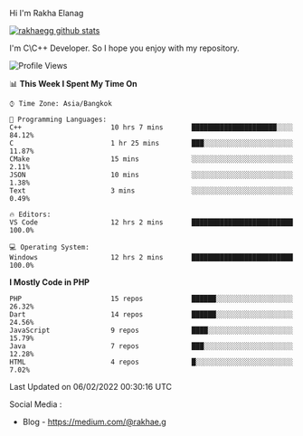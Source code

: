 Hi I'm Rakha Elanag


[![rakhaegg github stats](https://github-readme-stats.vercel.app/api?username=rakhaegg)](https://github.com/rakhaegg/rakhaegg)

I'm C\C++ Developer. So I hope you enjoy with my repository. 



<!--START_SECTION:waka-->
![Profile Views](http://img.shields.io/badge/Profile%20Views-0-blue)

📊 **This Week I Spent My Time On** 

```text
⌚︎ Time Zone: Asia/Bangkok

💬 Programming Languages: 
C++                      10 hrs 7 mins       █████████████████████░░░░   84.12% 
C                        1 hr 25 mins        ███░░░░░░░░░░░░░░░░░░░░░░   11.87% 
CMake                    15 mins             ░░░░░░░░░░░░░░░░░░░░░░░░░   2.11% 
JSON                     10 mins             ░░░░░░░░░░░░░░░░░░░░░░░░░   1.38% 
Text                     3 mins              ░░░░░░░░░░░░░░░░░░░░░░░░░   0.49%

🔥 Editors: 
VS Code                  12 hrs 2 mins       █████████████████████████   100.0%

💻 Operating System: 
Windows                  12 hrs 2 mins       █████████████████████████   100.0%

```

**I Mostly Code in PHP** 

```text
PHP                      15 repos            ██████░░░░░░░░░░░░░░░░░░░   26.32% 
Dart                     14 repos            ██████░░░░░░░░░░░░░░░░░░░   24.56% 
JavaScript               9 repos             ████░░░░░░░░░░░░░░░░░░░░░   15.79% 
Java                     7 repos             ███░░░░░░░░░░░░░░░░░░░░░░   12.28% 
HTML                     4 repos             █░░░░░░░░░░░░░░░░░░░░░░░░   7.02%

```



 Last Updated on 06/02/2022 00:30:16 UTC
<!--END_SECTION:waka-->

Social Media : 
- Blog - https://medium.com/@rakhae.g
